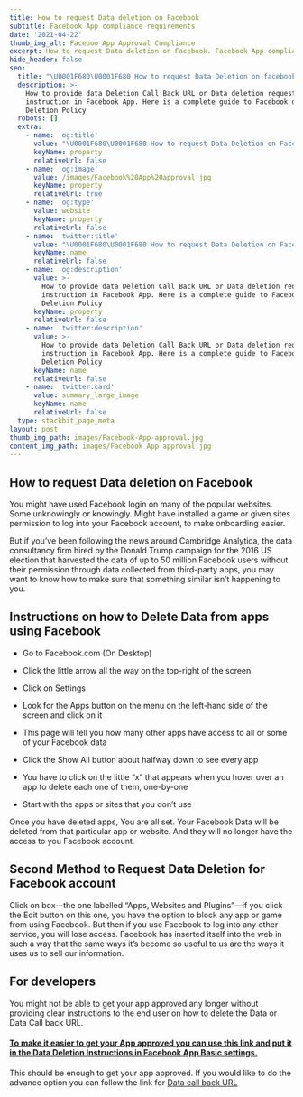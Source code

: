 ```yaml
---
title: How to request Data deletion on Facebook
subtitle: Facebook App compliance requirements
date: '2021-04-22'
thumb_img_alt: Faceboo App Approval Compliance
excerpt: How to request Data deletion on Facebook. Facebook App compliance requirements
hide_header: false
seo:
  title: "\U0001F680\U0001F680 How to request Data Deletion on facebook App"
  description: >-
    How to provide data Deletion Call Back URL or Data deletion request
    instruction in Facebook App. Here is a complete guide to Facebook data
    Deletion Policy
  robots: []
  extra:
    - name: 'og:title'
      value: "\U0001F680\U0001F680 How to request Data Deletion on Facebook App"
      keyName: property
      relativeUrl: false
    - name: 'og:image'
      value: /images/Facebook%20App%20approval.jpg
      keyName: property
      relativeUrl: true
    - name: 'og:type'
      value: website
      keyName: property
      relativeUrl: false
    - name: 'twitter:title'
      value: "\U0001F680\U0001F680 How to request Data Deletion on Facebook App"
      keyName: name
      relativeUrl: false
    - name: 'og:description'
      value: >-
        How to provide data Deletion Call Back URL or Data deletion request
        instruction in Facebook App. Here is a complete guide to Facebook data
        Deletion Policy
      keyName: property
      relativeUrl: false
    - name: 'twitter:description'
      value: >-
        How to provide data Deletion Call Back URL or Data deletion request
        instruction in Facebook App. Here is a complete guide to Facebook data
        Deletion Policy
      keyName: name
      relativeUrl: false
    - name: 'twitter:card'
      value: summary_large_image
      keyName: name
      relativeUrl: false
  type: stackbit_page_meta
layout: post
thumb_img_path: images/Facebook-App-approval.jpg
content_img_path: images/Facebook App approval.jpg
---
```

## How to request Data deletion on Facebook

You might have used Facebook login on many of the popular websites. Some unknowingly or knowingly. Might have installed a game or given sites permission to log into your Facebook account, to make onboarding easier.

But if you’ve been following the news around Cambridge Analytica, the data consultancy firm hired by the Donald Trump campaign for the 2016 US election that harvested the data of up to 50 million Facebook users without their permission through data collected from third-party apps, you may want to know how to make sure that something similar isn’t happening to you.

## Instructions on how to Delete Data from apps using Facebook

*   Go to Facebook.com (On Desktop)

*   Click the little arrow all the way on the top-right of the screen

*   Click on Settings

*   Look for the Apps button on the menu on the left-hand side of the screen and click on it

*   This page will tell you how many other apps have access to all or some of your Facebook data

*   Click the Show All button about halfway down to see every app

*   You have to click on the little “x” that appears when you hover over an app to delete each one of them, one-by-one

*   Start with the apps or sites that you don’t use

Once you have deleted apps, You are all set. Your Facebook Data will be deleted from that particular app or website. And they will no longer have the access to you Facebook account.

## Second Method to Request Data Deletion for Facebook account

Click on box—the one labelled “Apps, Websites and Plugins”—if you click the Edit button on this one, you have the option to block any app or game from using Facebook. But then if you use Facebook to log into any other service, you will lose access. Facebook has inserted itself into the web in such a way that the same ways it’s become so useful to us are the ways it uses us to sell our information.

## For developers

You might not be able to get your app approved any longer without providing clear instructions to the end user on how to delete the Data or Data Call back URL.

#### [**To make it easier to get your App approved you can use this link and put it in the Data Deletion Instructions in Facebook App Basic settings.**](https://blog.teckgeekz.com/posts/how-to-delete-data-facebook-apps-compliance/)

This should be enough to get your app approved.  If you would like to do the advance option you can follow the link for [Data call back URL](https://developers.facebook.com/docs/development/create-an-app/app-dashboard/data-deletion-callback)
